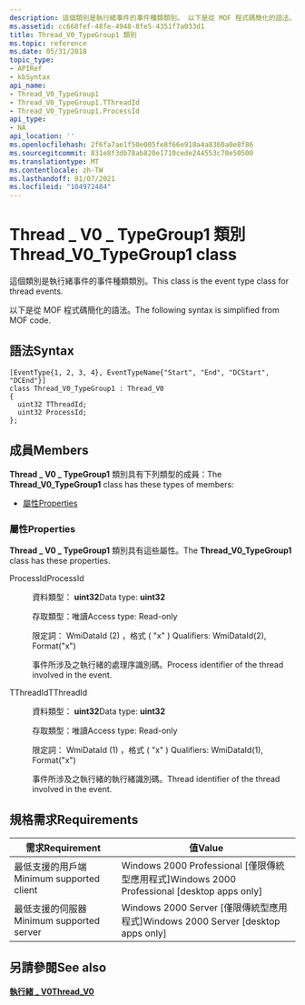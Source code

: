 ```yaml
---
description: 這個類別是執行緒事件的事件種類類別。 以下是從 MOF 程式碼簡化的語法。
ms.assetid: cc668fef-48fe-4948-8fe5-4351f7a033d1
title: Thread_V0_TypeGroup1 類別
ms.topic: reference
ms.date: 05/31/2018
topic_type:
- APIRef
- kbSyntax
api_name:
- Thread_V0_TypeGroup1
- Thread_V0_TypeGroup1.TThreadId
- Thread_V0_TypeGroup1.ProcessId
api_type:
- NA
api_location: ''
ms.openlocfilehash: 2f6fa7ae1f50e005fe8f66e918a4a8360a0e8f86
ms.sourcegitcommit: 831e8f3db78ab820e1710cede244553c70e50500
ms.translationtype: MT
ms.contentlocale: zh-TW
ms.lasthandoff: 01/07/2021
ms.locfileid: "104972484"
---
```

# <a name="thread_v0_typegroup1-class"></a><span data-ttu-id="0519e-104">Thread \_ V0 \_ TypeGroup1 類別</span><span class="sxs-lookup"><span data-stu-id="0519e-104">Thread\_V0\_TypeGroup1 class</span></span>

<span data-ttu-id="0519e-105">這個類別是執行緒事件的事件種類類別。</span><span class="sxs-lookup"><span data-stu-id="0519e-105">This class is the event type class for thread events.</span></span>

<span data-ttu-id="0519e-106">以下是從 MOF 程式碼簡化的語法。</span><span class="sxs-lookup"><span data-stu-id="0519e-106">The following syntax is simplified from MOF code.</span></span>

## <a name="syntax"></a><span data-ttu-id="0519e-107">語法</span><span class="sxs-lookup"><span data-stu-id="0519e-107">Syntax</span></span>

``` syntax
[EventType{1, 2, 3, 4}, EventTypeName{"Start", "End", "DCStart", "DCEnd"}]
class Thread_V0_TypeGroup1 : Thread_V0
{
  uint32 TThreadId;
  uint32 ProcessId;
};
```

## <a name="members"></a><span data-ttu-id="0519e-108">成員</span><span class="sxs-lookup"><span data-stu-id="0519e-108">Members</span></span>

<span data-ttu-id="0519e-109">**Thread \_ V0 \_ TypeGroup1** 類別具有下列類型的成員：</span><span class="sxs-lookup"><span data-stu-id="0519e-109">The **Thread\_V0\_TypeGroup1** class has these types of members:</span></span>

-   [<span data-ttu-id="0519e-110">屬性</span><span class="sxs-lookup"><span data-stu-id="0519e-110">Properties</span></span>](#properties)

### <a name="properties"></a><span data-ttu-id="0519e-111">屬性</span><span class="sxs-lookup"><span data-stu-id="0519e-111">Properties</span></span>

<span data-ttu-id="0519e-112">**Thread \_ V0 \_ TypeGroup1** 類別具有這些屬性。</span><span class="sxs-lookup"><span data-stu-id="0519e-112">The **Thread\_V0\_TypeGroup1** class has these properties.</span></span>

<dl> <dt>

<span data-ttu-id="0519e-113">ProcessId</span><span class="sxs-lookup"><span data-stu-id="0519e-113">ProcessId</span></span>
</dt> <dd> <dl> <dt>

<span data-ttu-id="0519e-114">資料類型： **uint32**</span><span class="sxs-lookup"><span data-stu-id="0519e-114">Data type: **uint32**</span></span>
</dt> <dt>

<span data-ttu-id="0519e-115">存取類型：唯讀</span><span class="sxs-lookup"><span data-stu-id="0519e-115">Access type: Read-only</span></span>
</dt> <dt>

<span data-ttu-id="0519e-116">限定詞： WmiDataId (2) ，格式 ( "x" ) </span><span class="sxs-lookup"><span data-stu-id="0519e-116">Qualifiers: WmiDataId(2), Format("x")</span></span>
</dt> </dl>

<span data-ttu-id="0519e-117">事件所涉及之執行緒的處理序識別碼。</span><span class="sxs-lookup"><span data-stu-id="0519e-117">Process identifier of the thread involved in the event.</span></span>

</dd> <dt>

<span data-ttu-id="0519e-118">TThreadId</span><span class="sxs-lookup"><span data-stu-id="0519e-118">TThreadId</span></span>
</dt> <dd> <dl> <dt>

<span data-ttu-id="0519e-119">資料類型： **uint32**</span><span class="sxs-lookup"><span data-stu-id="0519e-119">Data type: **uint32**</span></span>
</dt> <dt>

<span data-ttu-id="0519e-120">存取類型：唯讀</span><span class="sxs-lookup"><span data-stu-id="0519e-120">Access type: Read-only</span></span>
</dt> <dt>

<span data-ttu-id="0519e-121">限定詞： WmiDataId (1) ，格式 ( "x" ) </span><span class="sxs-lookup"><span data-stu-id="0519e-121">Qualifiers: WmiDataId(1), Format("x")</span></span>
</dt> </dl>

<span data-ttu-id="0519e-122">事件所涉及之執行緒的執行緒識別碼。</span><span class="sxs-lookup"><span data-stu-id="0519e-122">Thread identifier of the thread involved in the event.</span></span>

</dd> </dl>

## <a name="requirements"></a><span data-ttu-id="0519e-123">規格需求</span><span class="sxs-lookup"><span data-stu-id="0519e-123">Requirements</span></span>



| <span data-ttu-id="0519e-124">需求</span><span class="sxs-lookup"><span data-stu-id="0519e-124">Requirement</span></span> | <span data-ttu-id="0519e-125">值</span><span class="sxs-lookup"><span data-stu-id="0519e-125">Value</span></span> |
|-------------------------------------|------------------------------------------------------------|
| <span data-ttu-id="0519e-126">最低支援的用戶端</span><span class="sxs-lookup"><span data-stu-id="0519e-126">Minimum supported client</span></span><br/> | <span data-ttu-id="0519e-127">Windows 2000 Professional \[僅限傳統型應用程式\]</span><span class="sxs-lookup"><span data-stu-id="0519e-127">Windows 2000 Professional \[desktop apps only\]</span></span><br/> |
| <span data-ttu-id="0519e-128">最低支援的伺服器</span><span class="sxs-lookup"><span data-stu-id="0519e-128">Minimum supported server</span></span><br/> | <span data-ttu-id="0519e-129">Windows 2000 Server \[僅限傳統型應用程式\]</span><span class="sxs-lookup"><span data-stu-id="0519e-129">Windows 2000 Server \[desktop apps only\]</span></span><br/>       |



## <a name="see-also"></a><span data-ttu-id="0519e-130">另請參閱</span><span class="sxs-lookup"><span data-stu-id="0519e-130">See also</span></span>

<dl> <dt>

[<span data-ttu-id="0519e-131">**執行緒 \_ V0**</span><span class="sxs-lookup"><span data-stu-id="0519e-131">**Thread\_V0**</span></span>](thread-v0.md)
</dt> </dl>

 

 




